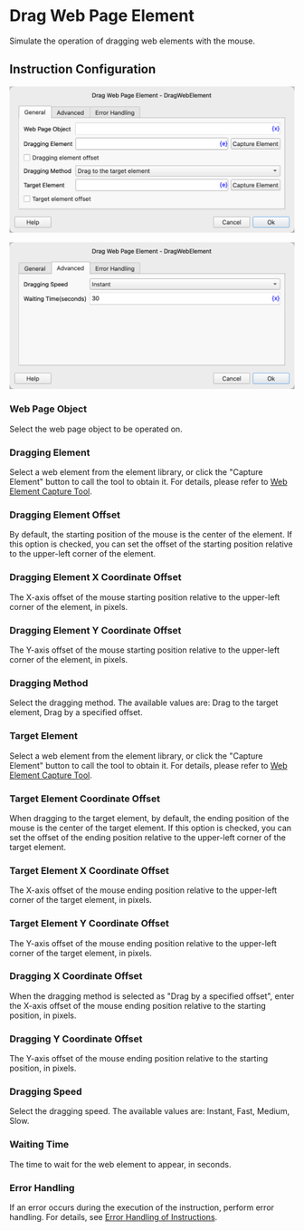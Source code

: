# Drag Web Page Element

Simulate the operation of dragging web elements with the mouse.

## Instruction Configuration

![General Configuration Dialog for Dragging Web Elements](drag_web_element_general_config.png)

![Advanced Configuration Dialog for Dragging Web Elements](drag_web_element_advanced_config.png)

### Web Page Object

Select the web page object to be operated on.

### Dragging Element

Select a web element from the element library, or click the "Capture Element" button to call the tool to obtain it. For details, please refer to [Web Element Capture Tool](../../../manual/web_element_capture_tool.md).

### Dragging Element Offset

By default, the starting position of the mouse is the center of the element. If this option is checked, you can set the offset of the starting position relative to the upper-left corner of the element.

### Dragging Element X Coordinate Offset

The X-axis offset of the mouse starting position relative to the upper-left corner of the element, in pixels.

### Dragging Element Y Coordinate Offset

The Y-axis offset of the mouse starting position relative to the upper-left corner of the element, in pixels.

### Dragging Method

Select the dragging method. The available values are: Drag to the target element, Drag by a specified offset.

### Target Element

Select a web element from the element library, or click the "Capture Element" button to call the tool to obtain it. For details, please refer to [Web Element Capture Tool](../../../manual/web_element_capture_tool.md).

### Target Element Coordinate Offset

When dragging to the target element, by default, the ending position of the mouse is the center of the target element. If this option is checked, you can set the offset of the ending position relative to the upper-left corner of the target element.

### Target Element X Coordinate Offset

The X-axis offset of the mouse ending position relative to the upper-left corner of the target element, in pixels.

### Target Element Y Coordinate Offset

The Y-axis offset of the mouse ending position relative to the upper-left corner of the target element, in pixels.

### Dragging X Coordinate Offset

When the dragging method is selected as "Drag by a specified offset", enter the X-axis offset of the mouse ending position relative to the starting position, in pixels.

### Dragging Y Coordinate Offset

The Y-axis offset of the mouse ending position relative to the starting position, in pixels.

### Dragging Speed

Select the dragging speed. The available values are: Instant, Fast, Medium, Slow.

### Waiting Time

The time to wait for the web element to appear, in seconds.

### Error Handling

If an error occurs during the execution of the instruction, perform error handling. For details, see [Error Handling of Instructions](../../../manual/error_handling.md).
